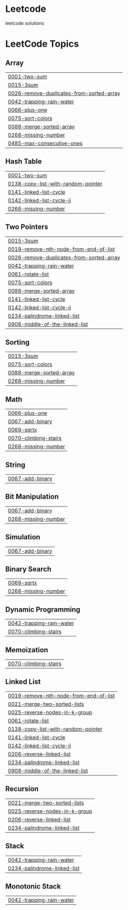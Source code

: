 # Leetcode
leetcode solutions

<!---LeetCode Topics Start-->
# LeetCode Topics
## Array
|  |
| ------- |
| [0001-two-sum](https://github.com/snehalatha88/Leetcode/tree/master/0001-two-sum) |
| [0015-3sum](https://github.com/snehalatha88/Leetcode/tree/master/0015-3sum) |
| [0026-remove-duplicates-from-sorted-array](https://github.com/snehalatha88/Leetcode/tree/master/0026-remove-duplicates-from-sorted-array) |
| [0042-trapping-rain-water](https://github.com/snehalatha88/Leetcode/tree/master/0042-trapping-rain-water) |
| [0066-plus-one](https://github.com/snehalatha88/Leetcode/tree/master/0066-plus-one) |
| [0075-sort-colors](https://github.com/snehalatha88/Leetcode/tree/master/0075-sort-colors) |
| [0088-merge-sorted-array](https://github.com/snehalatha88/Leetcode/tree/master/0088-merge-sorted-array) |
| [0268-missing-number](https://github.com/snehalatha88/Leetcode/tree/master/0268-missing-number) |
| [0485-max-consecutive-ones](https://github.com/snehalatha88/Leetcode/tree/master/0485-max-consecutive-ones) |
## Hash Table
|  |
| ------- |
| [0001-two-sum](https://github.com/snehalatha88/Leetcode/tree/master/0001-two-sum) |
| [0138-copy-list-with-random-pointer](https://github.com/snehalatha88/Leetcode/tree/master/0138-copy-list-with-random-pointer) |
| [0141-linked-list-cycle](https://github.com/snehalatha88/Leetcode/tree/master/0141-linked-list-cycle) |
| [0142-linked-list-cycle-ii](https://github.com/snehalatha88/Leetcode/tree/master/0142-linked-list-cycle-ii) |
| [0268-missing-number](https://github.com/snehalatha88/Leetcode/tree/master/0268-missing-number) |
## Two Pointers
|  |
| ------- |
| [0015-3sum](https://github.com/snehalatha88/Leetcode/tree/master/0015-3sum) |
| [0019-remove-nth-node-from-end-of-list](https://github.com/snehalatha88/Leetcode/tree/master/0019-remove-nth-node-from-end-of-list) |
| [0026-remove-duplicates-from-sorted-array](https://github.com/snehalatha88/Leetcode/tree/master/0026-remove-duplicates-from-sorted-array) |
| [0042-trapping-rain-water](https://github.com/snehalatha88/Leetcode/tree/master/0042-trapping-rain-water) |
| [0061-rotate-list](https://github.com/snehalatha88/Leetcode/tree/master/0061-rotate-list) |
| [0075-sort-colors](https://github.com/snehalatha88/Leetcode/tree/master/0075-sort-colors) |
| [0088-merge-sorted-array](https://github.com/snehalatha88/Leetcode/tree/master/0088-merge-sorted-array) |
| [0141-linked-list-cycle](https://github.com/snehalatha88/Leetcode/tree/master/0141-linked-list-cycle) |
| [0142-linked-list-cycle-ii](https://github.com/snehalatha88/Leetcode/tree/master/0142-linked-list-cycle-ii) |
| [0234-palindrome-linked-list](https://github.com/snehalatha88/Leetcode/tree/master/0234-palindrome-linked-list) |
| [0908-middle-of-the-linked-list](https://github.com/snehalatha88/Leetcode/tree/master/0908-middle-of-the-linked-list) |
## Sorting
|  |
| ------- |
| [0015-3sum](https://github.com/snehalatha88/Leetcode/tree/master/0015-3sum) |
| [0075-sort-colors](https://github.com/snehalatha88/Leetcode/tree/master/0075-sort-colors) |
| [0088-merge-sorted-array](https://github.com/snehalatha88/Leetcode/tree/master/0088-merge-sorted-array) |
| [0268-missing-number](https://github.com/snehalatha88/Leetcode/tree/master/0268-missing-number) |
## Math
|  |
| ------- |
| [0066-plus-one](https://github.com/snehalatha88/Leetcode/tree/master/0066-plus-one) |
| [0067-add-binary](https://github.com/snehalatha88/Leetcode/tree/master/0067-add-binary) |
| [0069-sqrtx](https://github.com/snehalatha88/Leetcode/tree/master/0069-sqrtx) |
| [0070-climbing-stairs](https://github.com/snehalatha88/Leetcode/tree/master/0070-climbing-stairs) |
| [0268-missing-number](https://github.com/snehalatha88/Leetcode/tree/master/0268-missing-number) |
## String
|  |
| ------- |
| [0067-add-binary](https://github.com/snehalatha88/Leetcode/tree/master/0067-add-binary) |
## Bit Manipulation
|  |
| ------- |
| [0067-add-binary](https://github.com/snehalatha88/Leetcode/tree/master/0067-add-binary) |
| [0268-missing-number](https://github.com/snehalatha88/Leetcode/tree/master/0268-missing-number) |
## Simulation
|  |
| ------- |
| [0067-add-binary](https://github.com/snehalatha88/Leetcode/tree/master/0067-add-binary) |
## Binary Search
|  |
| ------- |
| [0069-sqrtx](https://github.com/snehalatha88/Leetcode/tree/master/0069-sqrtx) |
| [0268-missing-number](https://github.com/snehalatha88/Leetcode/tree/master/0268-missing-number) |
## Dynamic Programming
|  |
| ------- |
| [0042-trapping-rain-water](https://github.com/snehalatha88/Leetcode/tree/master/0042-trapping-rain-water) |
| [0070-climbing-stairs](https://github.com/snehalatha88/Leetcode/tree/master/0070-climbing-stairs) |
## Memoization
|  |
| ------- |
| [0070-climbing-stairs](https://github.com/snehalatha88/Leetcode/tree/master/0070-climbing-stairs) |
## Linked List
|  |
| ------- |
| [0019-remove-nth-node-from-end-of-list](https://github.com/snehalatha88/Leetcode/tree/master/0019-remove-nth-node-from-end-of-list) |
| [0021-merge-two-sorted-lists](https://github.com/snehalatha88/Leetcode/tree/master/0021-merge-two-sorted-lists) |
| [0025-reverse-nodes-in-k-group](https://github.com/snehalatha88/Leetcode/tree/master/0025-reverse-nodes-in-k-group) |
| [0061-rotate-list](https://github.com/snehalatha88/Leetcode/tree/master/0061-rotate-list) |
| [0138-copy-list-with-random-pointer](https://github.com/snehalatha88/Leetcode/tree/master/0138-copy-list-with-random-pointer) |
| [0141-linked-list-cycle](https://github.com/snehalatha88/Leetcode/tree/master/0141-linked-list-cycle) |
| [0142-linked-list-cycle-ii](https://github.com/snehalatha88/Leetcode/tree/master/0142-linked-list-cycle-ii) |
| [0206-reverse-linked-list](https://github.com/snehalatha88/Leetcode/tree/master/0206-reverse-linked-list) |
| [0234-palindrome-linked-list](https://github.com/snehalatha88/Leetcode/tree/master/0234-palindrome-linked-list) |
| [0908-middle-of-the-linked-list](https://github.com/snehalatha88/Leetcode/tree/master/0908-middle-of-the-linked-list) |
## Recursion
|  |
| ------- |
| [0021-merge-two-sorted-lists](https://github.com/snehalatha88/Leetcode/tree/master/0021-merge-two-sorted-lists) |
| [0025-reverse-nodes-in-k-group](https://github.com/snehalatha88/Leetcode/tree/master/0025-reverse-nodes-in-k-group) |
| [0206-reverse-linked-list](https://github.com/snehalatha88/Leetcode/tree/master/0206-reverse-linked-list) |
| [0234-palindrome-linked-list](https://github.com/snehalatha88/Leetcode/tree/master/0234-palindrome-linked-list) |
## Stack
|  |
| ------- |
| [0042-trapping-rain-water](https://github.com/snehalatha88/Leetcode/tree/master/0042-trapping-rain-water) |
| [0234-palindrome-linked-list](https://github.com/snehalatha88/Leetcode/tree/master/0234-palindrome-linked-list) |
## Monotonic Stack
|  |
| ------- |
| [0042-trapping-rain-water](https://github.com/snehalatha88/Leetcode/tree/master/0042-trapping-rain-water) |
<!---LeetCode Topics End-->